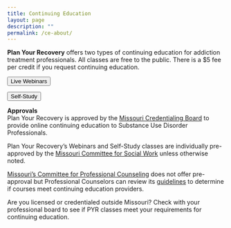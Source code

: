 ```yaml
---
title: Continuing Education
layout: page
description: ""
permalink: /ce-about/
---
```


**Plan Your Recovery** offers two types of continuing education for addiction treatment professionals. All classes are free to the public. There is a $5 fee per credit if you request continuing education.

<a href="/ce-webinars"  title="Webinars"><button class="button">Live Webinars</button></a>

<a href="/ce-self-study" title="Self Study"><button class="button">Self-Study</button></a>

<p><strong>Approvals</strong><br />
Plan Your Recovery is approved by the <a href="https://missouricb.com/onlinehomestudy/" title="Missouri Credentialing Board">Missouri Credentialing Board</a> to provide online continuing education to Substance Use Disorder Professionals.</p>

<p>Plan Your Recovery’s Webinars and Self-Study classes are individually pre-approved by the <a href="https://pr.mo.gov/socialworkers.asp" title="Missouri Social Workers">Missouri Committee for Social Work</a> unless otherwise noted.</p>

<p><a href="https://pr.mo.gov/boards/counselors/continuingeducationreminder.pdf" title="Missouri Professional Counselors">Missouri’s Committee for Professional Counseling</a> does not offer pre-approval but Professional Counselors can review its <a href="https://pr.mo.gov/boards/counselors/continuingeducationreminder.pdf" title="Missouri Professional Counselors">guidelines</a> to determine if courses meet continuing education providers.</p>

<p>Are you licensed or credentialed outside Missouri? Check with your professional board to see if PYR classes meet your requirements for continuing education.</p>
